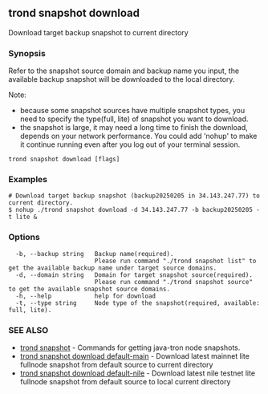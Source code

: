## trond snapshot download

Download target backup snapshot to current directory

### Synopsis

Refer to the snapshot source domain and backup name you input, the available backup snapshot will be downloaded to the local directory.<br>

Note:
- because some snapshot sources have multiple snapshot types, you need to specify the type(full, lite) of snapshot you want to download.<br>
- the snapshot is large, it may need a long time to finish the download, depends on your network performance. You could add 'nohup' to make it continue running even after you log out of your terminal session.


```
trond snapshot download [flags]
```

### Examples

```
# Download target backup snapshot (backup20250205 in 34.143.247.77) to current directory.
$ nohup ./trond snapshot download -d 34.143.247.77 -b backup20250205 -t lite &

```

### Options

```
  -b, --backup string   Backup name(required).
                        Please run command "./trond snapshot list" to get the available backup name under target source domains.
  -d, --domain string   Domain for target snapshot source(required).
                        Please run command "./trond snapshot source" to get the available snapshot source domains.
  -h, --help            help for download
  -t, --type string     Node type of the snapshot(required, available: full, lite).
```

### SEE ALSO

* [trond snapshot](trond_snapshot.md)	 - Commands for getting java-tron node snapshots.
* [trond snapshot download default-main](trond_snapshot_download_default-main.md)	 - Download latest mainnet lite fullnode snapshot from default source to current directory
* [trond snapshot download default-nile](trond_snapshot_download_default-nile.md)	 - Download latest nile testnet lite fullnode snapshot from default source to local current directory
